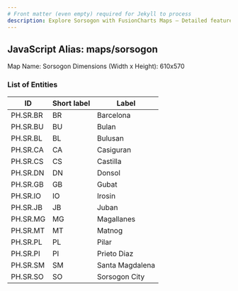 ```yaml
---
# Front matter (even empty) required for Jekyll to process
description: Explore Sorsogon with FusionCharts Maps – Detailed features for seamless integration. Try now & enhance your data visualization today! 
---
```


## JavaScript Alias: maps/sorsogon

Map Name: Sorsogon
Dimensions (Width x Height): 610x570





### List of Entities

ID | Short label | Label
---|---|---|
PH.SR.BR | BR | Barcelona
PH.SR.BU | BU | Bulan
PH.SR.BL | BL | Bulusan
PH.SR.CA | CA | Casiguran
PH.SR.CS | CS | Castilla
PH.SR.DN | DN | Donsol
PH.SR.GB | GB | Gubat
PH.SR.IO | IO | Irosin
PH.SR.JB | JB | Juban
PH.SR.MG | MG | Magallanes
PH.SR.MT | MT | Matnog
PH.SR.PL | PL | Pilar
PH.SR.PI | PI | Prieto Diaz
PH.SR.SM | SM | Santa Magdalena
PH.SR.SO | SO | Sorsogon City